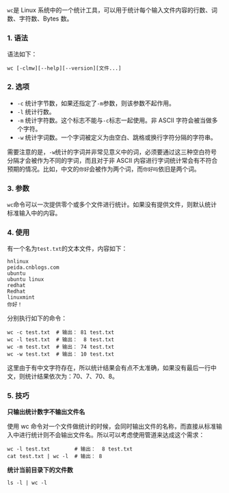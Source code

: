 `wc`是 Linux 系统中的一个统计工具，可以用于统计每个输入文件内容的行数、词数、字符数、Bytes 数。

### 1. 语法

语法如下：

```shell
wc [-clmw][--help][--version][文件...]
```

### 2. 选项

* `-c` 统计字节数，如果还指定了`-m`参数，则该参数不起作用。
* `-l` 统计行数。
* `-m` 统计字符数。这个标志不能与`-c`标志一起使用。非 ASCII 字符会被当做多个字符。
* `-w` 统计字词数。一个字词被定义为由空白、跳格或换行字符分隔的字符串。

需要注意的是，`-w`统计的字词并非常见意义中的词，必须要通过这三种空白符号分隔才会被作为不同的字词，而且对于非 ASCII 内容进行字词统计常会有不符合预期的情况。比如，中文的`你好`会被作为两个词，而`你好吗`依旧是两个词。

### 3. 参数

`wc`命令可以一次提供零个或多个文件进行统计。如果没有提供文件，则默认统计标准输入中的内容。

### 4. 使用

有一个名为`test.txt`的文本文件，内容如下：

```
hnlinux
peida.cnblogs.com
ubuntu
ubuntu linux
redhat
Redhat
linuxmint
你好！
```

分别执行如下的命令：

```shell
wc -c test.txt  # 输出： 81 test.txt
wc -l test.txt  # 输出：  8 test.txt
wc -m test.txt  # 输出： 74 test.txt
wc -w test.txt  # 输出： 10 test.txt
```

这里由于有中文字符存在，所以统计结果会有点不太准确，如果没有最后一行中文，则统计结果依次为：70、7、70、8。

### 5. 技巧

**只输出统计数字不输出文件名**

使用 wc 命令对一个文件做统计的时候，会同时输出文件的名称，而直接从标准输入中进行统计则不会输出文件名。所以可以考虑使用管道来达成这个需求：

```shell
wc -l test.txt        # 输出：  8 test.txt
cat test.txt | wc -l  # 输出： 8
```

**统计当前目录下的文件数**

```shell
ls -l | wc -l
```


